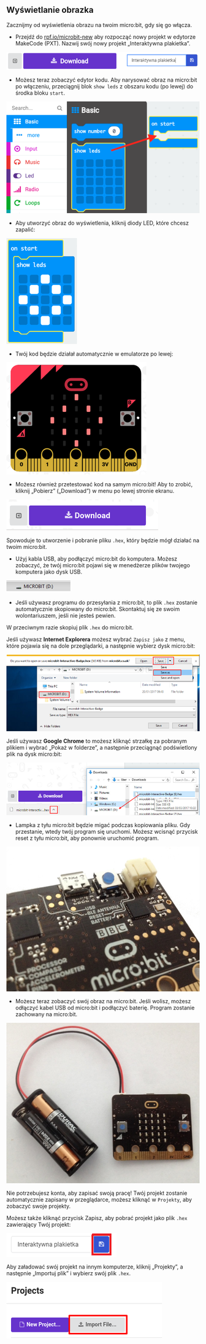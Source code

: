 ## Wyświetlanie obrazka

Zacznijmy od wyświetlenia obrazu na twoim micro:bit, gdy się go włącza.

+ Przejdź do <a href="https://rpf.io/microbit-new" target="_blank">rpf.io/microbit-new</a> aby rozpocząć nowy projekt w edytorze MakeCode (PXT). Nazwij swój nowy projekt „Interaktywna plakietka”.

![zrzut ekranu](images/badge-name.png)

+ Możesz teraz zobaczyć edytor kodu. Aby narysować obraz na micro:bit po włączeniu, przeciągnij blok `show leds` z obszaru kodu (po lewej) do środka bloku `start`.

![zrzut ekranu](images/badge-draw.png)

+ Aby utworzyć obraz do wyświetlenia, kliknij diody LED, które chcesz zapalić:

![zrzut ekranu](images/badge-pattern.png)

+ Twój kod będzie działał automatycznie w emulatorze po lewej:

![zrzut ekranu](images/badge-emulator.png)

+ Możesz również przetestować kod na samym micro:bit! Aby to zrobić, kliknij „Pobierz” („Download”) w menu po lewej stronie ekranu.

![zrzut ekranu](images/badge-download.png)

Spowoduje to utworzenie i pobranie pliku `.hex`, który będzie mógł działać na twoim micro:bit.

+ Użyj kabla USB, aby podłączyć micro:bit do komputera. Możesz zobaczyć, że twój micro:bit pojawi się w menedżerze plików twojego komputera jako dysk USB. 

![zrzut ekranu](images/badge-drive.png)

+ Jeśli używasz programu do przesyłania z micro:bit, to plik `.hex` zostanie automatycznie skopiowany do micro:bit. Skontaktuj się ze swoim wolontariuszem, jeśli nie jesteś pewien. 

W przeciwnym razie skopiuj plik `.hex` do micro:bit.

Jeśli używasz **Internet Explorera** możesz wybrać `Zapisz jako` z menu, które pojawia się na dole przeglądarki, a następnie wybierz dysk micro:bit:

![zrzut ekranu](images/badge-save-explorer.png)

Jeśli używasz **Google Chrome** to możesz kliknąć strzałkę za pobranym plikiem i wybrać „Pokaż w folderze”, a następnie przeciągnąć podświetlony plik na dysk micro:bit:

![zrzut ekranu](images/badge-save-chrome.png)

+ Lampka z tyłu micro:bit będzie migać podczas kopiowania pliku. Gdy przestanie, wtedy twój program się uruchomi. Możesz wcisnąć przycisk reset z tyłu micro:bit, aby ponownie uruchomić program.

![zrzut ekranu](images/badge-reset.jpg)

+ Możesz teraz zobaczyć swój obraz na micro:bit. Jeśli wolisz, możesz odłączyć kabel USB od micro:bit i podłączyć baterię. Program zostanie zachowany na micro:bit.

![zrzut ekranu](images/badge-battery.jpg)

Nie potrzebujesz konta, aby zapisać swoją pracę! Twój projekt zostanie automatycznie zapisany w przeglądarce, możesz kliknąć w `Projekty`, aby zobaczyć swoje projekty.

Możesz także kliknąć przycisk Zapisz, aby pobrać projekt jako plik `.hex` zawierający Twój projekt:

![zrzut ekranu](images/badge-save.png)

Aby załadować swój projekt na innym komputerze, kliknij „Projekty”, a następnie „Importuj plik” i wybierz swój plik `.hex`.

![zrzut ekranu](images/badge-import.png)